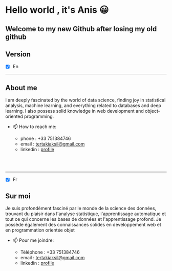 
# Hello world , it's Anis &#128512;
Welcome to my new Github after losing my old github
 ------
## Version

* [x] En

-------
## About me
<p>I am deeply fascinated by the world of data science, finding joy in statistical analysis, machine learning, and everything related to databases and deep learning. I also possess solid knowledge in web development and object-oriented programming.</p>

- 📫 How to reach me:
   - phone : +33 751384746
   - email : tertakiaksil@gmail.com
   - linkedin : [profile](https://www.linkedin.com/in/anis-tertaki/)
 

 
  <br><br>
</details>

                     
  -----

* [x] Fr
## Sur moi
<p>Je suis profondément fasciné par le monde de la science des données, trouvant du plaisir dans l'analyse statistique, l'apprentissage automatique et tout ce qui concerne les bases de données et l'apprentissage profond. Je possède également des connaissances solides en développement web et en programmation orientée objet</p>

- 📫 Pour me joindre:
   - Téléphone : +33 751384746
   - email : tertakiaksil@gmail.com
   - linkedin : [profile](https://www.linkedin.com/in/anis-tertaki/)
  

  

  <br><br>
</details>

